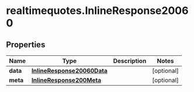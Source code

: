 # realtimequotes.InlineResponse20060

## Properties

Name | Type | Description | Notes
------------ | ------------- | ------------- | -------------
**data** | [**InlineResponse20060Data**](InlineResponse20060Data.md) |  | [optional] 
**meta** | [**InlineResponse200Meta**](InlineResponse200Meta.md) |  | [optional] 


